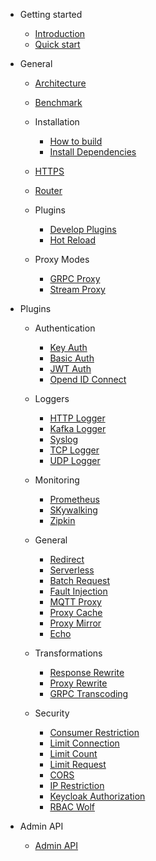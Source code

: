 - Getting started
  
  - [Introduction](README.md)
  - [Quick start](getting-started.md)

- General

  - [Architecture](architecture-design.md)
  
  - [Benchmark](benchmark.md)
  
  - Installation
    
     - [How to build](how-to-build.md)
     - [Install Dependencies](install-dependencies.md)
    
  - [HTTPS](https.md)    
    
  - [Router](router-radixtree.md)
    
  - Plugins
    
    - [Develop Plugins](plugin-develop.md)
    - [Hot Reload](plugins.md)
    
  - Proxy Modes
    
    - [GRPC Proxy](grpc-proxy.md)
    - [Stream Proxy](stream-proxy.md)    

- Plugins

  - Authentication
    
    - [Key Auth](plugins/key-auth.md)
    - [Basic Auth](plugins/basic-auth.md)
    - [JWT Auth](plugins/jwt-auth.md)
    - [Opend ID Connect](plugins/oauth.md)
    
  - Loggers
  
    - [HTTP Logger](plugins/http-logger.md)
    - [Kafka Logger](plugins/kafka-logger.md)
    - [Syslog](plugins/syslog.md)
    - [TCP Logger](plugins/tcp-logger.md)
    - [UDP Logger](plugins/udp-logger.md)
  
  - Monitoring
  
    - [Prometheus](plugins/prometheus.md)
    - [SKywalking](plugins/skywalking.md)
    - [Zipkin](plugins/zipkin.md)
  
  - General
  
    - [Redirect](plugins/redirect.md)
    - [Serverless](plugins/serverless.md)
    - [Batch Request](plugins/batch-requests.md)
    - [Fault Injection](plugins/fault-injection.md)
    - [MQTT Proxy](plugins/mqtt-proxy.md)
    - [Proxy Cache](plugins/proxy-cache.md)
    - [Proxy Mirror](plugins/proxy-mirror.md)
    - [Echo](plugins/echo.md)
  
  - Transformations
  
    - [Response Rewrite](plugins/response-rewrite.md)
    - [Proxy Rewrite](plugins/proxy-rewrite.md)
    - [GRPC Transcoding](plugins/grpc-transcode.md)
    
  - Security
    
    -  [Consumer Restriction](plugins/consumer-restriction.md)
    -  [Limit Connection](plugins/limit-conn.md)
    -  [Limit Count](plugins/limit-count.md)
    -  [Limit Request](plugins/limit-req.md)
    -  [CORS](plugins/cors.md)
    -  [IP Restriction](plugins/ip-restriction.md)
    -  [Keycloak Authorization](plugins/authz-keycloak.md)
    -  [RBAC Wolf](plugins/wolf-rbac.md)


- Admin API

  - [Admin API](admin-api.md)  

